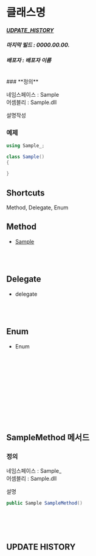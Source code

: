 # **클래스명**

#### *[UDPATE_HISTORY](#update-history)*
#### *마지막 빌드 : 0000.00.00.*
#### *배포자 : 배포자 이름*
<br/>
### **정의**

네임스페이스 : Sample  
어셈블리 : Sample.dll

설명작성
<br/>

### **예제**
```C#
using Sample_;

class Sample()
{
    
}
```

## Shortcuts
Method, Delegate, Enum   

## **Method**
+ [Sample](#samplemethod-메서드)

<br/><br/>

## **Delegate**
+ delegate

<br/><br/>

## **Enum**
+ Enum
  
<br/><br/><br/><br/><br/><br/><br/><br/><br/><br/>

## **SampleMethod 메서드**

### **정의**

네임스페이스 : Sample_  
어셈블리 : Sample.dll

설명
<br/>

```C#
public Sample SampleMethod()
```

<br/><br/><br/>
## **UPDATE HISTORY**